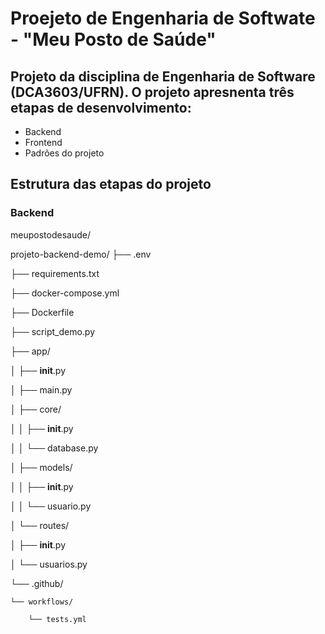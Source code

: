 # Proejeto de Engenharia de Softwate - "Meu Posto de Saúde"
## Projeto da disciplina de Engenharia de Software (DCA3603/UFRN). O projeto apresnenta três etapas de desenvolvimento:
- Backend
- Frontend
- Padrões do projeto

## Estrutura das etapas do projeto
### Backend

meupostodesaude/

projeto-backend-demo/
├── .env

├── requirements.txt

├── docker-compose.yml

├── Dockerfile

├── script_demo.py

├── app/

│   ├── __init__.py

│   ├── main.py

│   ├── core/

│   │   ├── __init__.py

│   │   └── database.py

│   ├── models/

│   │   ├── __init__.py

│   │   └── usuario.py

│   └── routes/

│       ├── __init__.py

│       └── usuarios.py

└── .github/

    └── workflows/
    
        └── tests.yml
